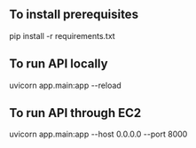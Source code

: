 ## To install prerequisites
pip install -r requirements.txt

## To run API locally
uvicorn app.main:app --reload

## To run API through EC2
uvicorn app.main:app --host 0.0.0.0 --port 8000